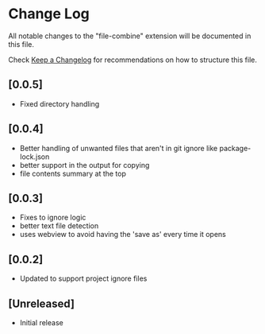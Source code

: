 # Change Log

All notable changes to the "file-combine" extension will be documented in this file.

Check [Keep a Changelog](http://keepachangelog.com/) for recommendations on how to structure this file.

## [0.0.5]
- Fixed directory handling

## [0.0.4]
- Better handling of unwanted files that aren't in git ignore like package-lock.json
- better support in the output for copying
- file contents summary at the top 

## [0.0.3] 

- Fixes to ignore logic
- better text file detection
- uses webview to avoid having the 'save as' every time it opens

## [0.0.2] 

- Updated to support project ignore files

## [Unreleased]

- Initial release

